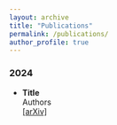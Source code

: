 ```yaml
---
layout: archive
title: "Publications"
permalink: /publications/
author_profile: true
---
```

### 2024
* <b>Title</b>
<br>Authors
<br> <a href="https://arxiv.org/abs/">[arXiv]</a>
<br>
